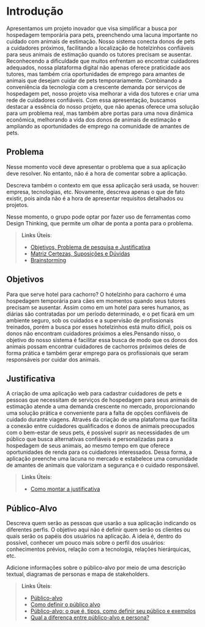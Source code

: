 # Introdução

 Apresentamos um projeto inovador que visa simplificar a busca por hospedagem temporária para pets, preenchendo uma lacuna importante no cuidado com animais de estimação. Nosso sistema conecta donos de pets a cuidadores próximos, facilitando a localização de hotelzinhos confiáveis para seus animais de estimação quando os tutores precisam se ausentar. 
Reconhecendo a dificuldade que muitos enfrentam ao encontrar cuidadores adequados, nossa plataforma digital não apenas oferece praticidade aos tutores, mas também cria oportunidades de emprego para amantes de animais que desejam cuidar de pets temporariamente. Combinando a conveniência da tecnologia com a crescente demanda por serviços de hospedagem pet, nosso projeto visa melhorar a vida dos tutores e criar uma rede de cuidadores confiáveis.
Com essa apresentação, buscamos destacar a essência do nosso projeto, que não apenas oferece uma solução para um problema real, mas também abre portas para uma nova dinâmica econômica, melhorando a vida dos donos de animais de estimação e ampliando as oportunidades de emprego na comunidade de amantes de pets.

## Problema

Nesse momento você deve apresentar o problema que a sua aplicação deve  resolver. No entanto, não é a hora de comentar sobre a aplicação.

Descreva também o contexto em que essa aplicação será usada, se  houver: empresa, tecnologias, etc. Novamente, descreva apenas o que de  fato existir, pois ainda não é a hora de apresentar requisitos  detalhados ou projetos.

Nesse momento, o grupo pode optar por fazer uso  de ferramentas como Design Thinking, que permite um olhar de ponta a ponta para o problema.

> **Links Úteis**:
> - [Objetivos, Problema de pesquisa e Justificativa](https://medium.com/@versioparole/objetivos-problema-de-pesquisa-e-justificativa-c98c8233b9c3)
> - [Matriz Certezas, Suposições e Dúvidas](https://medium.com/educa%C3%A7%C3%A3o-fora-da-caixa/matriz-certezas-suposi%C3%A7%C3%B5es-e-d%C3%BAvidas-fa2263633655)
> - [Brainstorming](https://www.euax.com.br/2018/09/brainstorming/)

## Objetivos
Para que serve hotel para cachorro?
O hotelzinho para cachorro é uma hospedagem temporária para cães em momentos quando seus tutores precisam se ausentar. Assim como em um hotel para seres humanos, as diárias são contratadas por um período determinado, e o pet ficará em um ambiente seguro, sob os cuidados e a supervisão de profissionais treinados, porém a busca por esses hotelzinhos está muito dificil, pois os donos não encontram cuidadores próximos a eles.Pensando nisso, o objetivo do nosso sistema é facilitar essa busca de modo que os donos dos animais possam encontrar cuidadores de cachorros próximos deles de forma prática e também gerar emprego para os profissionais que seram responsáveis por cuidar dos animais. 

## Justificativa

A criação de uma aplicação web para cadastrar cuidadores de pets e pessoas que necessitam de serviços de hospedagem para seus animais de estimação atende a uma demanda crescente no mercado, proporcionando uma solução prática e conveniente para a falta de opções confiáveis de cuidado durante viagens. Através da criação de uma plataforma que facilita a conexão entre cuidadores qualificados e donos de animais preocupados com o bem-estar de seus pets, é possível suprir as necessidades de um público que busca alternativas confiáveis e personalizadas para a hospedagem de seus animais, ao mesmo tempo em que oferece oportunidades de renda para os cuidadores interessados. Dessa forma, a aplicação preenche uma lacuna no mercado e estabelece uma comunidade de amantes de animais que valorizam a segurança e o cuidado responsável.

> **Links Úteis**:
> - [Como montar a justificativa](https://guiadamonografia.com.br/como-montar-justificativa-do-tcc/)

## Público-Alvo

Descreva quem serão as pessoas que usarão a sua aplicação indicando os diferentes perfis. O objetivo aqui não é definir quem serão os clientes ou quais serão os papéis dos usuários na aplicação. A ideia é, dentro do possível, conhecer um pouco mais sobre o perfil dos usuários: conhecimentos prévios, relação com a tecnologia, relações
hierárquicas, etc.

Adicione informações sobre o público-alvo por meio de uma descrição textual, diagramas de personas e mapa de stakeholders.

> **Links Úteis**:
> - [Público-alvo](https://blog.hotmart.com/pt-br/publico-alvo/)
> - [Como definir o público alvo](https://exame.com/pme/5-dicas-essenciais-para-definir-o-publico-alvo-do-seu-negocio/)
> - [Público-alvo: o que é, tipos, como definir seu público e exemplos](https://klickpages.com.br/blog/publico-alvo-o-que-e/)
> - [Qual a diferença entre público-alvo e persona?](https://rockcontent.com/blog/diferenca-publico-alvo-e-persona/)
